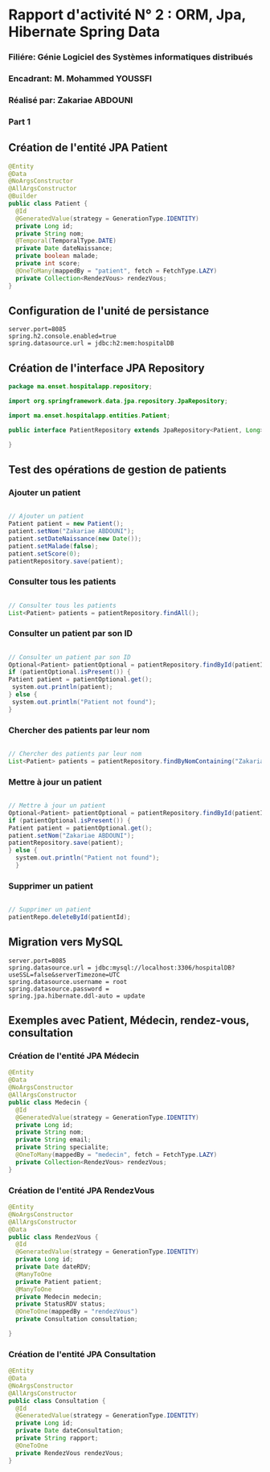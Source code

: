 # Rapport d'activité N° 2 : ORM, Jpa, Hibernate Spring Data

### Filiére: Génie Logiciel des Systèmes informatiques distribués

### Encadrant: M. Mohammed YOUSSFI

### Réalisé par: Zakariae ABDOUNI

### Part 1

##  Création de l'entité JPA Patient <a name="creation-entite"></a>

```java
@Entity
@Data
@NoArgsConstructor
@AllArgsConstructor
@Builder
public class Patient {
  @Id
  @GeneratedValue(strategy = GenerationType.IDENTITY)
  private Long id;
  private String nom;
  @Temporal(TemporalType.DATE)
  private Date dateNaissance;
  private boolean malade;
  private int score;
  @OneToMany(mappedBy = "patient", fetch = FetchType.LAZY)
  private Collection<RendezVous> rendezVous;
}
```

## Configuration de l'unité de persistance <a name="configuration-persistance"></a>

```properties
server.port=8085
spring.h2.console.enabled=true
spring.datasource.url = jdbc:h2:mem:hospitalDB
```

## Création de l'interface JPA Repository <a name="creation-repository"></a>

```java
package ma.enset.hospitalapp.repository;

import org.springframework.data.jpa.repository.JpaRepository;

import ma.enset.hospitalapp.entities.Patient;

public interface PatientRepository extends JpaRepository<Patient, Long> {

}

```

## Test des opérations de gestion de patients <a name="test-gestion-patients"></a>

### Ajouter un patient

```java

// Ajouter un patient
Patient patient = new Patient();
patient.setNom("Zakariae ABDOUNI");
patient.setDateNaissance(new Date());
patient.setMalade(false);
patient.setScore(0);
patientRepository.save(patient);

```

### Consulter tous les patients

```java

// Consulter tous les patients
List<Patient> patients = patientRepository.findAll();

```

### Consulter un patient par son ID

```java

// Consulter un patient par son ID
Optional<Patient> patientOptional = patientRepository.findById(patientId);
if (patientOptional.isPresent()) {
Patient patient = patientOptional.get();
 system.out.println(patient);
} else {
 system.out.println("Patient not found");
}

```

### Chercher des patients par leur nom

```java

// Chercher des patients par leur nom
List<Patient> patients = patientRepository.findByNomContaining("Zakariae");

```

### Mettre à jour un patient

```java

// Mettre à jour un patient
Optional<Patient> patientOptional = patientRepository.findById(patientId);
if (patientOptional.isPresent()) {
Patient patient = patientOptional.get();
patient.setNom("Zakariae ABDOUNI");
patientRepository.save(patient);
} else {
  system.out.println("Patient not found");
  }
```

### Supprimer un patient

```java

// Supprimer un patient
patientRepo.deleteById(patientId);

```

## Migration vers MySQL <a name="migration-mysql"></a>

```properties
server.port=8085
spring.datasource.url = jdbc:mysql://localhost:3306/hospitalDB?useSSL=false&serverTimezone=UTC
spring.datasource.username = root
spring.datasource.password =
spring.jpa.hibernate.ddl-auto = update
```

## Exemples avec Patient, Médecin, rendez-vous, consultation <a name="exemples"></a>

### Création de l'entité JPA Médecin

```java
@Entity
@Data
@NoArgsConstructor
@AllArgsConstructor
public class Medecin {
  @Id
  @GeneratedValue(strategy = GenerationType.IDENTITY)
  private Long id;
  private String nom;
  private String email;
  private String specialite;
  @OneToMany(mappedBy = "medecin", fetch = FetchType.LAZY)
  private Collection<RendezVous> rendezVous;
}

```

### Création de l'entité JPA RendezVous

```java
@Entity
@NoArgsConstructor
@AllArgsConstructor
@Data
public class RendezVous {
  @Id
  @GeneratedValue(strategy = GenerationType.IDENTITY)
  private Long id;
  private Date dateRDV;
  @ManyToOne
  private Patient patient;
  @ManyToOne
  private Medecin medecin;
  private StatusRDV status;
  @OneToOne(mappedBy = "rendezVous")
  private Consultation consultation;

}

```

### Création de l'entité JPA Consultation

```java
@Entity
@Data
@NoArgsConstructor
@AllArgsConstructor
public class Consultation {
  @Id
  @GeneratedValue(strategy = GenerationType.IDENTITY)
  private Long id;
  private Date dateConsultation;
  private String rapport;
  @OneToOne
  private RendezVous rendezVous;
}

```